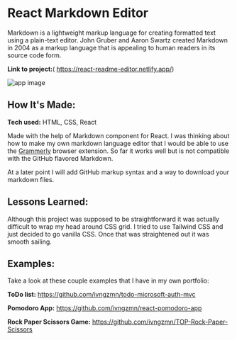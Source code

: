 # React Markdown Editor

Markdown is a lightweight markup language for creating formatted text using a plain-text editor. John Gruber and Aaron Swartz created Markdown in 2004 as a markup language that is appealing to human readers in its source code form.

**Link to project:**( https://react-readme-editor.netlify.app/)

![app image](https://res.cloudinary.com/dbr8xxx2m/image/upload/v1627949259/project-images/React_Markdown_editor_hkx3m3.png)

## How It's Made:

**Tech used:** HTML, CSS, React

Made with the help of Markdown component for React. I was thinking about how to make my own markdown language editor that I would be able to use the <a href="https://www.grammarly.com">Grammerly</a> browser extension. So far it works well but is not compatible with the GitHub flavored Markdown.

At a later point I will add GitHub markup syntax and a way to download your markdown files.

## Lessons Learned:

Although this project was supposed to be straightforward it was actually difficult to wrap my head around CSS grid. I tried to use Tailwind CSS and just decided to go vanilla CSS. Once that was straightened out it was smooth sailing.

## Examples:

Take a look at these couple examples that I have in my own portfolio:

**ToDo list:** https://github.com/ivngzmn/todo-microsoft-auth-mvc

**Pomodoro App:** https://github.com/ivngzmn/react-pomodoro-app

**Rock Paper Scissors Game:** https://github.com/ivngzmn/TOP-Rock-Paper-Scissors
